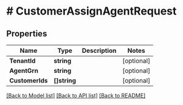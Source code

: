 # # CustomerAssignAgentRequest


## Properties 


Name | Type | Description | Notes
------------ | ------------- | ------------- | -------------
**TenantId**| **string** |   | [optional]
**AgentGrn**| **string** |   | [optional]
**CustomerIds**| **[]string** |   | [optional]


[[Back to Model list]](../../README.md#models) [[Back to API list]](../../README.md#endpoints) [[Back to README]](../../README.md)


